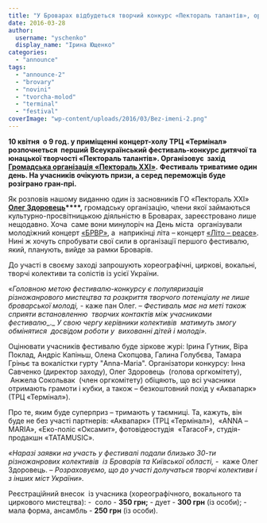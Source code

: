```yaml
---
title: "У Броварах відбудеться творчий конкурс «Пектораль талантів», організатори приймають заявки"
date: 2016-03-28
author: 
  username: "yschenko"
  display_name: "Ірина Ющенко"
categories: 
  - "announce"
tags: 
  - "announce-2"
  - "brovary"
  - "novini"
  - "tvorcha-molod"
  - "terminal"
  - "festival"
coverImage: "wp-content/uploads/2016/03/Bez-imeni-2.png"
---
```


**10 квітня  о 9 год. у приміщенні концерт-холу ТРЦ «Термінал» розпочнеться  перший** **Всеукраїнський фестиваль-конкурс дитячої та юнацької творчості «Пектораль талантів». Організовує  захід** [**Громадська організація** **«Пектораль ХХІ»**](http://pectoral21.com)**.** **Фестиваль триватиме один день. На учасників очікують призи, а серед переможців буде розіграно гран-прі.**

Як розповів нашому виданню один із засновників ГО «Пектораль ХХІ» **[Олег Здоровець](http://www.facebook.com/groups/pectoraloftalents/?fref=ts)****,** громадську організацію, члени якої займаються культурно-просвітницькою діяльністю в Броварах, зареєстровано лише нещодавно. Хоча  саме вони минулоріч на День міста  організували молодіжний концерт [«БРВР»](http://vk.com/video?section=search&z=video-60317484_171477836), а  наприкінці літа – концерт [«Літо – peace»](https://vk.com/login.php?u=2&to=dmlkZW8/cT0lMjMmc2VjdGlvbj1zZWFyY2gmej12aWRlbzQ5NDE3NjI5XzE3MjIxNTI3Ng--). Нині ж хочуть спробувати свої сили в організації першого фестивалю, який, планують, вийде за рамки Броварів.

До участі в своєму заході запрошують хореографічні, циркові, вокальні, творчі колективи та солістів із усієї України.

«_Головною метою фестивалю-конкурсу є популяризація різножанрового мистецтва та розкриття творчого потенціалу не лише броварської молоді,_ \- каже пан Олег. – _Фестиваль має на меті також сприяти встановленню  творчих контактів між учасниками фестивалю__._ _У свою чергу керівники колективів  матимуть змогу обмінятися  досвідом роботи у  вихованні дітей і молоді»._

Оцінювати учасників фестивалю буде зіркове журі: Ірина Гутник, Віра Поклад, Андріс Капіньш, Олена Скопцова, Галина Голубєва, Тамара Гріньє та вокалістки гурту "Anna-Maria". Організатори конкурсу: Інна Савченко (директор заходу), Олег Здоровець  (голова оргкомітету),  Анжела Сокольвак  (член оргкомітету) обіцяють, що всі учасники отримають грамоти і кубки, а також – безкоштовний похід у «Аквапарк» (ТРЦ «Термінал»).

Про те, яким буде суперприз – тримають у таємниці. Та, кажуть, він буде не без участі партнерів: «Аквапарк» (ТРЦ «Термінал»),  «ANNA –MARIA», «Еко-поліс «Оксамит», фотовідеостудія  «TaracoF», студія-продакшн «TATAMUSIC».

_«Наразі заявки на участь у фестивалі подали близько 30-ти різножанрових колективів  із Броварів та Київської області,_ -  каже Олег Здоровець. – _Розраховуємо, що до участі долучаться творчі колективи і з інших міст України»._

Реєстраційний внесок  із учасника (хореографічного, вокального та циркового мистецтва): -  соло - **350 грн;** - дует - **300 грн** (із особи); - мала форма, ансамбль - **250 грн** (із особи).
